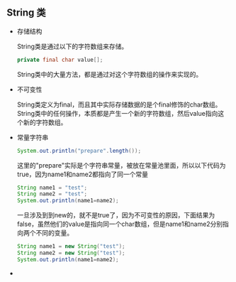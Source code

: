 ## String 类

+ 存储结构

  String类是通过以下的字符数组来存储。

  ```java
  private final char value[];
  ```

  String类中的大量方法，都是通过对这个字符数组的操作来实现的。

+ 不可变性

  String类定义为final，而且其中实际存储数据的是个final修饰的char数组。String类中的任何操作，本质都是产生一个新的字符数组，然后value指向这个新的字符数组。

+ 常量字符串

  ```java
  System.out.println("prepare".length()); 
  ```

  这里的"prepare"实际是个字符串常量，被放在常量池里面，所以以下代码为true，因为name1和name2都指向了同一个常量

  ```java
  String name1 = "test";
  String name2 = "test";
  System.out.println(name1=name2);
  ```

  一旦涉及到到new的，就不是true了，因为不可变性的原因，下面结果为false，虽然他们的value是指向同一个char数组，但是name1和name2分别指向两个不同的变量。

  ```java
  String name1 = new String("test");
  String name2 = new String("test");
  System.out.println(name1=name2);
  ```

+ 